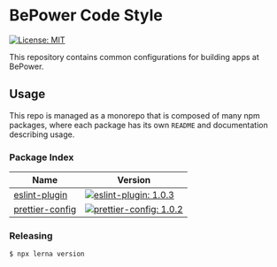 # BePower Code Style

[![License: MIT](https://img.shields.io/badge/License-MIT-green.svg)](LICENSE.md)

This repository contains common configurations for building apps at BePower.

## Usage

This repo is managed as a monorepo that is composed of many npm packages, where each package has its own `README` and documentation describing usage.

### Package Index

[//]: # (BEGIN TABLE)

| Name | Version |
| --- | --- |
| [eslint-plugin](packages/eslint-plugin) | [![eslint-plugin: 1.0.3](https://img.shields.io/badge/eslint--plugin-1.0.3-brightgreen.svg)](packages/eslint-plugin/package.json) |
| [prettier-config](packages/prettier-config) | [![prettier-config: 1.0.2](https://img.shields.io/badge/prettier--config-1.0.2-brightgreen.svg)](packages/prettier-config/package.json) |

[//]: # (END TABLE)

### Releasing

```bash
$ npx lerna version
```

